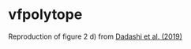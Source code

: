 # vfpolytope
Reproduction of figure 2 d) from [Dadashi et al. (2019)](https://arxiv.org/abs/1901.11524)

